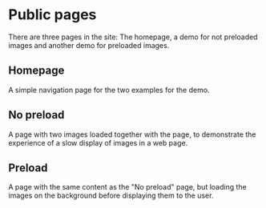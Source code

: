 # Public pages

There are three pages in the site: The homepage, a demo for not preloaded images and another demo for preloaded images.

## Homepage
A simple navigation page for the two examples for the demo.

## No preload
A page with two images loaded together with the page, to demonstrate the  experience of a slow display of images in a web page.

## Preload
A page with the same content as the "No preload" page, but loading the images on the background before displaying them to the user.
